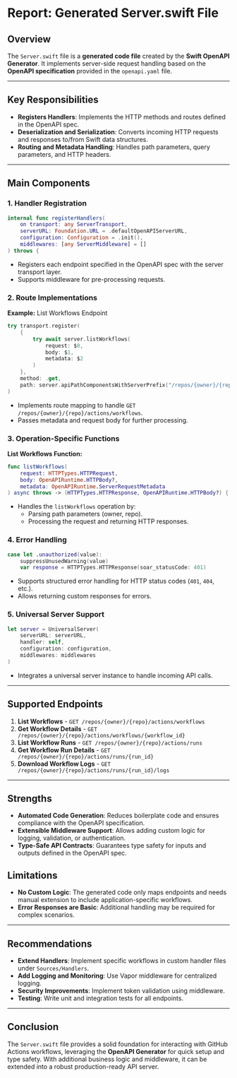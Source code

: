 # Report: Generated Server.swift File

## Overview
The `Server.swift` file is a **generated code file** created by the **Swift OpenAPI Generator**. It implements server-side request handling based on the **OpenAPI specification** provided in the `openapi.yaml` file.

---

## Key Responsibilities
- **Registers Handlers**: Implements the HTTP methods and routes defined in the OpenAPI spec.
- **Deserialization and Serialization**: Converts incoming HTTP requests and responses to/from Swift data structures.
- **Routing and Metadata Handling**: Handles path parameters, query parameters, and HTTP headers.

---

## Main Components

### 1. **Handler Registration**
```swift
internal func registerHandlers(
    on transport: any ServerTransport,
    serverURL: Foundation.URL = .defaultOpenAPIServerURL,
    configuration: Configuration = .init(),
    middlewares: [any ServerMiddleware] = []
) throws {
```
- Registers each endpoint specified in the OpenAPI spec with the server transport layer.
- Supports middleware for pre-processing requests.

### 2. **Route Implementations**
**Example:** List Workflows Endpoint
```swift
try transport.register(
    {
        try await server.listWorkflows(
            request: $0,
            body: $1,
            metadata: $2
        )
    },
    method: .get,
    path: server.apiPathComponentsWithServerPrefix("/repos/{owner}/{repo}/actions/workflows")
)
```
- Implements route mapping to handle `GET /repos/{owner}/{repo}/actions/workflows`.
- Passes metadata and request body for further processing.

### 3. **Operation-Specific Functions**
**List Workflows Function:**
```swift
func listWorkflows(
    request: HTTPTypes.HTTPRequest,
    body: OpenAPIRuntime.HTTPBody?,
    metadata: OpenAPIRuntime.ServerRequestMetadata
) async throws -> (HTTPTypes.HTTPResponse, OpenAPIRuntime.HTTPBody?) {
```
- Handles the `listWorkflows` operation by:
  - Parsing path parameters (owner, repo).
  - Processing the request and returning HTTP responses.

### 4. **Error Handling**
```swift
case let .unauthorized(value):
    suppressUnusedWarning(value)
    var response = HTTPTypes.HTTPResponse(soar_statusCode: 401)
```
- Supports structured error handling for HTTP status codes (`401`, `404`, etc.).
- Allows returning custom responses for errors.

### 5. **Universal Server Support**
```swift
let server = UniversalServer(
    serverURL: serverURL,
    handler: self,
    configuration: configuration,
    middlewares: middlewares
)
```
- Integrates a universal server instance to handle incoming API calls.

---

## Supported Endpoints
1. **List Workflows** - `GET /repos/{owner}/{repo}/actions/workflows`
2. **Get Workflow Details** - `GET /repos/{owner}/{repo}/actions/workflows/{workflow_id}`
3. **List Workflow Runs** - `GET /repos/{owner}/{repo}/actions/runs`
4. **Get Workflow Run Details** - `GET /repos/{owner}/{repo}/actions/runs/{run_id}`
5. **Download Workflow Logs** - `GET /repos/{owner}/{repo}/actions/runs/{run_id}/logs`

---

## Strengths
- **Automated Code Generation**: Reduces boilerplate code and ensures compliance with the OpenAPI specification.
- **Extensible Middleware Support**: Allows adding custom logic for logging, validation, or authentication.
- **Type-Safe API Contracts**: Guarantees type safety for inputs and outputs defined in the OpenAPI spec.

## Limitations
- **No Custom Logic**: The generated code only maps endpoints and needs manual extension to include application-specific workflows.
- **Error Responses are Basic**: Additional handling may be required for complex scenarios.

---

## Recommendations
- **Extend Handlers**: Implement specific workflows in custom handler files under `Sources/Handlers`.
- **Add Logging and Monitoring**: Use Vapor middleware for centralized logging.
- **Security Improvements**: Implement token validation using middleware.
- **Testing**: Write unit and integration tests for all endpoints.

---

## Conclusion
The `Server.swift` file provides a solid foundation for interacting with GitHub Actions workflows, leveraging the **OpenAPI Generator** for quick setup and type safety. With additional business logic and middleware, it can be extended into a robust production-ready API server.

